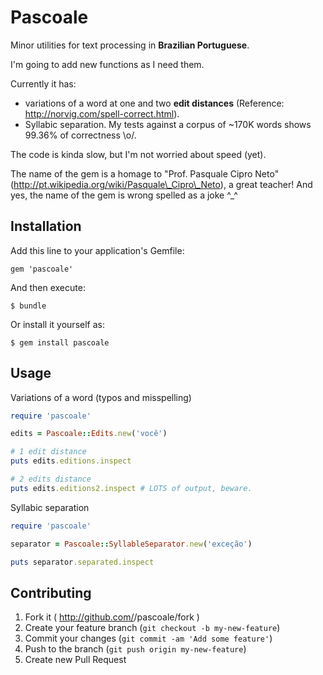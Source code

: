 # Pascoale

Minor utilities for text processing in **Brazilian Portuguese**.

I'm going to add new functions as I need them.

Currently it has:
- variations of a word at one and two **edit distances** (Reference: http://norvig.com/spell-correct.html).
- Syllabic separation. My tests against a corpus of ~170K words shows 99.36% of correctness \o/.

The code is kinda slow, but I'm not worried about speed (yet).

The name of the gem is a homage to "Prof. Pasquale Cipro Neto" (http://pt.wikipedia.org/wiki/Pasquale\_Cipro\_Neto), a great teacher! And yes, the name of the gem is wrong spelled as a joke ^_^

## Installation

Add this line to your application's Gemfile:

    gem 'pascoale'

And then execute:

    $ bundle

Or install it yourself as:

    $ gem install pascoale

## Usage

Variations of a word (typos and misspelling)

```ruby
require 'pascoale'

edits = Pascoale::Edits.new('você')

# 1 edit distance
puts edits.editions.inspect

# 2 edits distance
puts edits.editions2.inspect # LOTS of output, beware.
```

Syllabic separation

```ruby
require 'pascoale'

separator = Pascoale::SyllableSeparator.new('exceção')

puts separator.separated.inspect
```

## Contributing

1. Fork it ( http://github.com/<my-github-username>/pascoale/fork )
2. Create your feature branch (`git checkout -b my-new-feature`)
3. Commit your changes (`git commit -am 'Add some feature'`)
4. Push to the branch (`git push origin my-new-feature`)
5. Create new Pull Request

